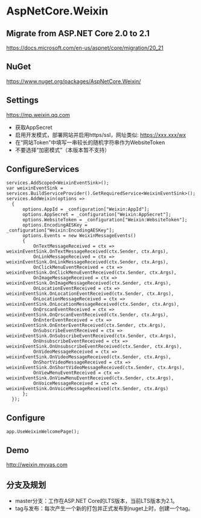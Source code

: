 # AspNetCore.Weixin

## Migrate from ASP.NET Core 2.0 to 2.1
https://docs.microsoft.com/en-us/aspnet/core/migration/20_21

## NuGet
https://www.nuget.org/packages/AspNetCore.Weixin/

## Settings
https://mp.weixin.qq.com

- 获取AppSecret
- 启用开发模式，部署网站并启用https/ssl，网址类似: https://xxx.xxx/wx
- 在“网站Token”中填写一串较长的随机字符串作为WebsiteToken
- 不要选择“加密模式”（本版本暂不支持）


## ConfigureServices
```
services.AddScoped<WeixinEventSink>();
var weixinEventSink = services.BuildServiceProvider().GetRequiredService<WeixinEventSink>();
services.AddWeixin(options =>
  {
      options.AppId = _configuration["Weixin:AppId"];
      options.AppSecret = _configuration["Weixin:AppSecret"];
      options.WebsiteToken = _configuration["Weixin:WebsiteToken"];
      options.EncodingAESKey = _configuration["Weixin:EncodingAESKey"];
      options.Events = new WeixinMessageEvents()
      {
          OnTextMessageReceived = ctx => weixinEventSink.OnTextMessageReceived(ctx.Sender, ctx.Args),
          OnLinkMessageReceived = ctx => weixinEventSink.OnLinkMessageReceived(ctx.Sender, ctx.Args),
          OnClickMenuEventReceived = ctx => weixinEventSink.OnClickMenuEventReceived(ctx.Sender, ctx.Args),
          OnImageMessageReceived = ctx => weixinEventSink.OnImageMessageReceived(ctx.Sender, ctx.Args),
          OnLocationEventReceived = ctx => weixinEventSink.OnLocationEventReceived(ctx.Sender, ctx.Args),
          OnLocationMessageReceived = ctx => weixinEventSink.OnLocationMessageReceived(ctx.Sender, ctx.Args),
          OnQrscanEventReceived = ctx => weixinEventSink.OnQrscanEventReceived(ctx.Sender, ctx.Args),
          OnEnterEventReceived = ctx => weixinEventSink.OnEnterEventReceived(ctx.Sender, ctx.Args),
          OnSubscribeEventReceived = ctx => weixinEventSink.OnSubscribeEventReceived(ctx.Sender, ctx.Args),
          OnUnsubscribeEventReceived = ctx => weixinEventSink.OnUnsubscribeEventReceived(ctx.Sender, ctx.Args),
          OnVideoMessageReceived = ctx => weixinEventSink.OnVideoMessageReceived(ctx.Sender, ctx.Args),
          OnShortVideoMessageReceived = ctx => weixinEventSink.OnShortVideoMessageReceived(ctx.Sender, ctx.Args),
          OnViewMenuEventReceived = ctx => weixinEventSink.OnViewMenuEventReceived(ctx.Sender, ctx.Args),
          OnVoiceMessageReceived = ctx => weixinEventSink.OnVoiceMessageReceived(ctx.Sender, ctx.Args)
      };
  });
```

## Configure
```
app.UseWeixinWelcomePage();
```

## Demo
http://weixin.myvas.com

## 分支及规划
- master分支：工作在ASP.NET Core的LTS版本，当前LTS版本为2.1。
- tag与发布：每次产生一个新的打包并正式发布到nuget上时，创建一个tag。
